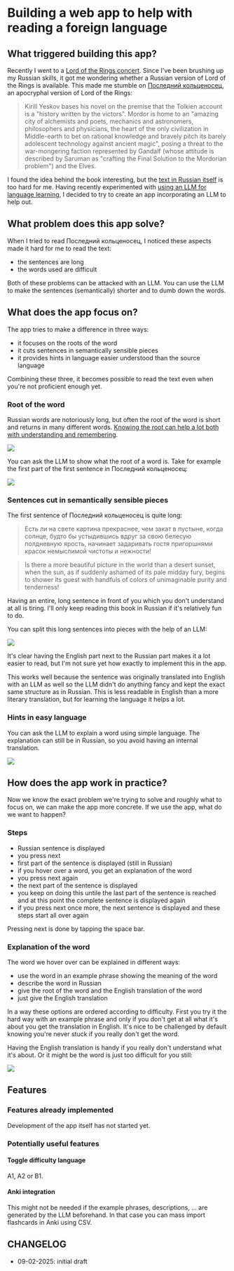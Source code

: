 # Building a web app to help with reading a foreign language

## What triggered building this app?

Recently I went to a [Lord of the Rings concert](https://www.ccbrugge.be/agenda/4483/mystery-ensemble-by-la-chapelle-sauvage/the-music-of-the-lord-of-the-rings). Since I've been brushing up my Russian skills, it got me wondering whether a Russian version of Lord of the Rings is available. This made me stumble on [Последний кольценосец](https://en.wikipedia.org/wiki/The_Last_Ringbearer), an apocryphal version of Lord of the Rings:

> Kirill Yeskov bases his novel on the premise that the Tolkien account is a "history written by the victors". Mordor is home to an "amazing city of alchemists and poets, mechanics and astronomers, philosophers and physicians, the heart of the only civilization in Middle-earth to bet on rational knowledge and bravely pitch its barely adolescent technology against ancient magic", posing a threat to the war-mongering faction represented by Gandalf (whose attitude is described by Saruman as "crafting the Final Solution to the Mordorian problem") and the Elves.

I found the idea behind the book interesting, but the [text in Russian itself](https://fan.lib.ru/e/eskov/last_ringlord.shtml) is too hard for me. Having recently experimented with [using an LLM for language learning](https://mini-computer.tail1ad9dd.ts.net/posts/how-to-use-llms-for-learning-a-language-ru), I decided to try to create an app incorporating an LLM to help out. 

## What problem does this app solve?

When I tried to read Последний кольценосец, I noticed these aspects made it hard for me to read the text:

- the sentences are long
- the words used are difficult

Both of these problems can be attacked with an LLM. You can use the LLM to make the sentences (semantically) shorter and to dumb down the words.

## What does the app focus on?

The app tries to make a difference in three ways:

- it focuses on the roots of the word
- it cuts sentences in semantically sensible pieces
- it provides hints in language easier understood than the source language

Combining these three, it becomes possible to read the text even when you're not proficient enough yet.

### Root of the word

Russian words are notoriously long, but often the root of the word is short and returns in many different words. [Knowing the root can help a lot both with understanding and remembering](http://russian.cornell.edu/grammar/html/gr11_a_a.htm).

![](/static/images/posts/building-a-web-app-to-help-with-reading-a-foreign-language/verbs-with-root-каз.png)

You can ask the LLM to show what the root of a word is. Take for example the first part of the first sentence in Последний кольценосец:

![](/static/images/posts/building-a-web-app-to-help-with-reading-a-foreign-language/ask-llm-root-word.png)

### Sentences cut in semantically sensible pieces

The first sentence of Последний кольценосец is quite long:

> Есть ли на свете картина прекраснее, чем закат в пустыне, когда солнце, будто бы устыдившись вдруг за свою белесую полдневную ярость, начинает задаривать гостя пригоршнями красок немыслимой чистоты и нежности!

> Is there a more beautiful picture in the world than a desert sunset, when the sun, as if suddenly ashamed of its pale midday fury, begins to shower its guest with handfuls of colors of unimaginable purity and tenderness!

Having an entire, long sentence in front of you which you don't understand at all is tiring. I'll only keep reading this book in Russian if it's relatively fun to do. 

You can split this long sentences into pieces with the help of an LLM:

![](/static/images/posts/building-a-web-app-to-help-with-reading-a-foreign-language/ask-llm-split-sentence-in-semantically-sensible-pieces.png)

It's clear having the English part next to the Russian part makes it a lot easier to read, but I'm not sure yet how exactly to implement this in the app.

This works well because the sentence was originally translated into English with an LLM as well so the LLM didn't do anything fancy and kept the exact same structure as in Russian. This is less readable in English than a more literary translation, but for learning the language it helps a lot.

### Hints in easy language

You can ask the LLM to explain a word using simple language. The explanation can still be in Russian, so you avoid having an internal translation.

![](/static/images/posts/building-a-web-app-to-help-with-reading-a-foreign-language/ask-llm-explain-word-simple-language.png)

## How does the app work in practice?

Now we know the exact problem we're trying to solve and roughly what to focus on, we can make the app more concrete. If we use the app, what do we want to happen?

### Steps

- Russian sentence is displayed
- you press next
- first part of the sentence is displayed (still in Russian)
- if you hover over a word, you get an explanation of the word
- you press next again
- the next part of the sentence is displayed
- you keep on doing this untile the last part of the sentence is reached and at this point the complete sentence is displayed again
- if you press next once more, the next sentence is displayed and these steps start all over again

Pressing next is done by tapping the space bar.

### Explanation of the word

The word we hover over can be explained in different ways:

- use the word in an example phrase showing the meaning of the word
- describe the word in Russian
- give the root of the word and the English translation of the word
- just give the English translation

In a way these options are ordered according to difficulty. First you try it the hard way with an example phrase and only if you don't get at all what it's about you get the translation in English. It's nice to be challenged by default knowing you're never stuck if you really don't get the word.

Having the English translation is handy if you really don't understand what it's about.
Or it might be the word is just too difficult for you still:

![](/static/images/posts/building-a-web-app-to-help-with-reading-a-foreign-language/word-too-difficult-judged-by-llm.png)


## Features

###  Features already implemented

Development of the app itself has not started yet.

### Potentially useful features

#### Toggle difficulty language

A1, A2 or B1.

#### Anki integration

This might not be needed if the example phrases, descriptions, ... are generated by the LLM beforehand. In that case you can mass import flashcards in Anki using CSV.

## CHANGELOG

- 09-02-2025: initial draft